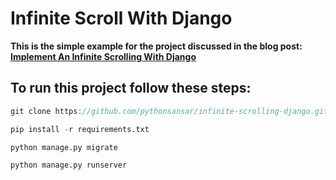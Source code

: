 # Infinite Scroll With Django
__This is the simple example for the project discussed in the blog post: [Implement An Infinite Scrolling With Django](https://pythonsansar.com/implement-infinite-scrolling-django/)__

## To run this project follow these steps:
```javascript
git clone https://github.com/pythonsansar/infinite-scrolling-django.git
```
```python
pip install -r requirements.txt
```
```python
python manage.py migrate
```
```python
python manage.py runserver
```
